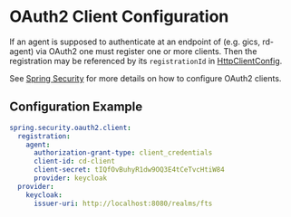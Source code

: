 # OAuth2 Client Configuration

If an agent is supposed to authenticate at an endpoint of  (e.g. gics, rd-agent) via OAuth2 one must
register one or more
clients.
Then the registration may be referenced by its `registrationId`
in [HttpClientConfig](../types/HttpClientConfig).

See [Spring Security](https://docs.spring.io/spring-security/reference/servlet/oauth2/client/core.html#oauth2Client-client-registration)
for more details on how to configure OAuth2 clients.

## Configuration Example

```yaml
spring.security.oauth2.client:
  registration:
    agent:
      authorization-grant-type: client_credentials
      client-id: cd-client
      client-secret: tIQfOvBuhyR1dw9OQ3E4tCeTvcHtiW84
      provider: keycloak
  provider:
    keycloak:
      issuer-uri: http://localhost:8080/realms/fts
```
